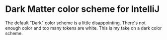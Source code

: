 # Dark Matter color scheme for IntelliJ

The default "Dark" color scheme is a little disappointing.
There's not enough color and too many tokens are white.
This is my take on a dark color scheme.
